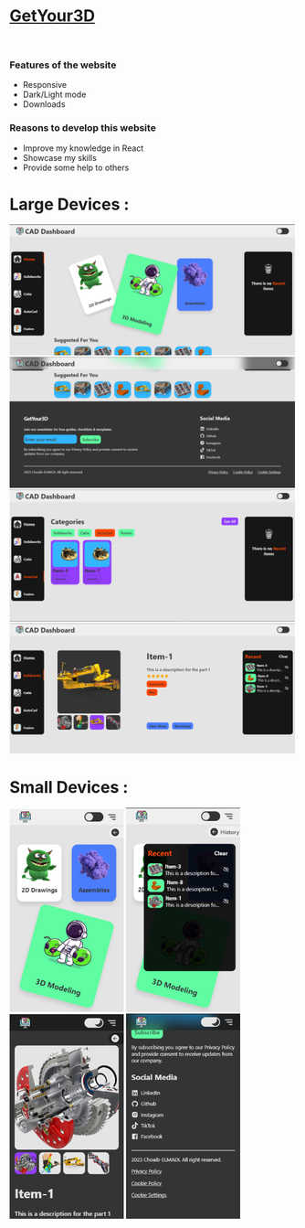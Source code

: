 <h1><a href='https://get-your-3d.netlify.app' target='_blank'>GetYour3D</a></h1>
<br>
<h3>Features of the website</h3>
<ul>
    <li>Responsive</li>
    <li>Dark/Light mode</li>
    <li>Downloads</li>
</ul>
<h3>Reasons to develop this website</h3>
<ul>
    <li>Improve my knowledge in React</li>
    <li>Showcase my skills</li>
    <li>Provide some help to others</li>
</ul>
<h1>Large Devices :</h1>

<img src="demos/desktop__1.png" width="500" /> <img src="demos/desktop__2.png" width="500" /> <img src="demos/desktop__3.png" width="500" /> <img src="demos/desktop__4.png" width="500" />

<h1>Small Devices :</h1>

<img src="demos/phone__1.png" width="200" /> <img src="demos/phone__2.png" width="200" /> <img src="demos/phone__3.png" width="200" /> <img src="demos/phone__4.png" width="200" />
